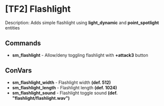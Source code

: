 # [TF2] Flashlight
Description: Adds simple flashlight using **light_dynamic** and **point_spotlight** entities

## Commands
- **sm_flashlight** - Allow/deny toggling flashlight with **+attack3** button

## ConVars
- **sm_flashlight_width** - Flashlight width **(def. 512)**
- **sm_flashlight_length** - Flashlight length **(def. 1024)**
- **sm_flashlight_sound** - Flashlight toggle sound **(def. "flashlight/flashlight.wav")**